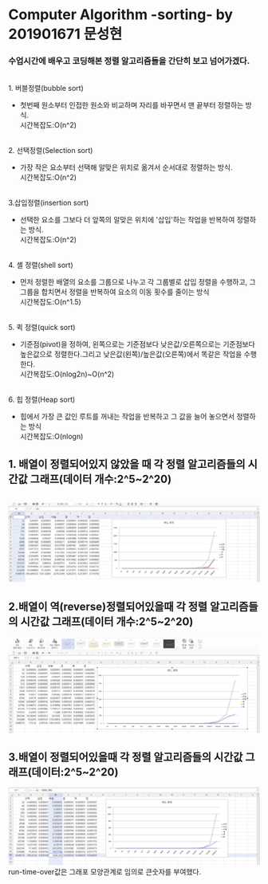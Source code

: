 # Computer Algorithm -sorting- by 201901671 문성현
### 수업시간에 배우고 코딩해본 정렬 알고리즘들을 간단히 보고 넘어가겠다.
<br> 1. 버블정렬(bubble sort)
-   첫번째 원소부터 인접한 원소와 비교하며 자리를 바꾸면서 맨 끝부터 정렬하는 방식.
<br>시간복잡도:O(n^2)

<br>2. 선택정렬(Selection sort)
-   가장 작은 요소부터 선택해 알맞은 위치로 옮겨서 순서대로 정렬하는 방식.
<br>시간복잡도:O(n^2)

<br> 3.삽입정렬(insertion sort)
-   선택한 요소를 그보다 더 앞쪽의 알맞은 위치에 '삽입'하는 작업을 반복하여 정렬하는 방식.
<br>시간복잡도:O(n^2)

<br> 4. 셸 정렬(shell sort)
-   먼저 정렬한 배열의 요소를 그룹으로 나누고 각 그룹별로 삽입 정렬을 수행하고, 그 그룹을 합치면서 정렬을 반복하여 요소의 이동 횟수를 줄이는 방식
<br>시간복잡도:O(n^1.5)

<br>5. 퀵 정렬(quick sort)
- 기준점(pivot)을 정하여, 왼쪽으로는 기준점보다 낮은값/오른쪽으로는 기준점보다 높은값으로 정렬한다.그리고 낮은값(왼쪽)/높은값(오른쪽)에서 똑같은 작업을 수행한다.
<br>시간복잡도:O(nlog2n)~O(n^2)

<br>6. 힙 정렬(Heap sort)
-   힙에서 가장 큰 값인 루트를 꺼내는 작업을 반복하고 그 값을 늘어 놓으면서 정렬하는 방식
<br>시간복잡도:O(nlogn)

## 1. 배열이 정렬되어있지 않았을 때 각 정렬 알고리즘들의 시간값 그래프(데이터 개수:2^5~2^20)

<br>![logo](https://github.com/sunghyun0610/cpu-sorting/blob/main/random%EC%A0%95%EB%A0%AC.png)

## 2.배열이 역(reverse)정렬되어있을때 각 정렬 알고리즘들의 시간값 그래프(데이터 개수:2^5~2^20)
![logo](https://github.com/sunghyun0610/cpu-sorting/blob/main/reverse%EC%A0%95%EB%A0%AC.png)
## 3.배열이 정렬되어있을때 각 정렬 알고리즘들의 시간값 그래프(데이터:2^5~2^20)
![logo](https://github.com/sunghyun0610/cpu-sorting/blob/main/sorted%EC%A0%95%EB%A0%AC.png)
<br> run-time-over값은 그래포 모양관계로 임의로 큰숫자를 부여했다.